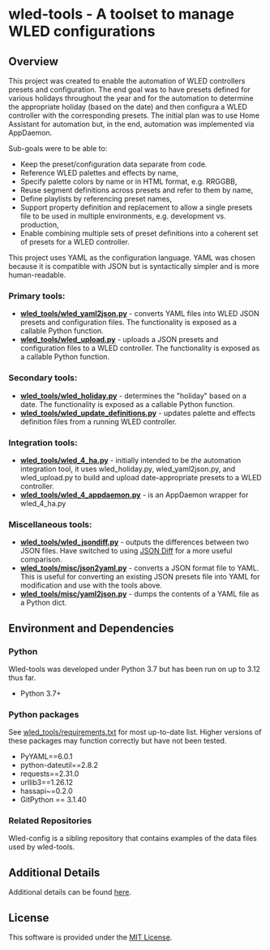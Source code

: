 # wled-tools - A toolset to manage WLED configurations

## Overview

This project was created to enable the automation of WLED controllers presets
and configuration. The end goal was to have presets defined for various 
holidays throughout the year and for the automation to determine the 
appropriate holiday (based on the date) and then configura a WLED controller
with the corresponding presets. The initial plan was to use Home Assistant 
for automation but, in the end, automation was implemented via AppDaemon.

Sub-goals were to be able to:
 - Keep the preset/configuration data separate from code.
 - Reference WLED palettes and effects by name,
 - Specify palette colors by name or in HTML format, e.g. RRGGBB,
 - Reuse segment definitions across presets and refer to them by name, 
 - Define playlists by referencing preset names,
 - Support property definition and replacement to allow a single presets 
   file to be used in multiple environments, e.g. development vs. production,
 - Enable combining multiple sets of preset definitions into a coherent set
   of presets for a WLED controller.

This project uses YAML as the configuration language. YAML was chosen because
it is compatible with JSON but is syntactically simpler and is more human-readable. 

### Primary tools:
- **[wled_tools/wled_yaml2json.py](doc/wled_yaml2json.md)** - converts YAML files into 
WLED JSON presets and configuration files.  The functionality is exposed as a callable
Python function.
- **[wled_tools/wled_upload.py](doc/wled_upload.md)** - uploads a JSON presets and
configuration files to a WLED controller. The functionality is exposed as a callable
Python function.

### Secondary tools:
- **[wled_tools/wled_holiday.py](doc/wled_holiday.md)** - determines the "holiday" based on a date. The 
functionality is exposed as a callable Python function.
- **[wled_tools/wled_update_definitions.py](doc/wled_update_definitions.md)** - updates palette and effects 
definition files from a running WLED controller.

### Integration tools:
- **[wled_tools/wled_4_ha.py](doc/wled_4_ha.md)** - initially intended to be *the* automation integration
tool, it uses wled_holiday.py, wled_yaml2json.py, and wled_upload.py to
build and upload date-appropriate presets to a WLED controller.
- **[wled_tools/wled_4_appdaemon.py](doc/wled_4_appdaemon.md)** - is an AppDaemon wrapper for wled_4_ha.py

### Miscellaneous tools:
- **[wled_tools/wled_jsondiff.py](doc/wled_jsondiff.md)** - outputs the differences between two JSON files.
Have switched to using [JSON Diff](https://jsondiff.org/) for a more useful comparison.
- **[wled_tools/misc/json2yaml.py](doc/json2yaml.md)** - converts a JSON format file to YAML. This is useful 
for converting an existing JSON presets file into YAML for modification and use with 
the tools above.
- **[wled_tools/misc/yaml2json.py](doc/yaml2json.md)** - dumps the contents of a YAML file as a Python
dict.

## Environment and Dependencies

### Python
Wled-tools was developed under Python 3.7 but has been run on up to 3.12 thus far.
- Python 3.7+

### Python packages
See [wled_tools/requirements.txt](wled_tools/requirements.txt) for most up-to-date list. Higher versions
of these packages may function correctly but have not been tested.
- PyYAML==6.0.1
- python-dateutil==2.8.2
- requests==2.31.0
- urllib3==1.26.12
- hassapi~=0.2.0
- GitPython == 3.1.40

### Related Repositories
Wled-config is a sibling repository that contains examples of the data files used by wled-tools.

## Additional Details
Additional details can be found [here](doc/README.md).

## License
This software is provided under the [MIT License](LICENSE).

